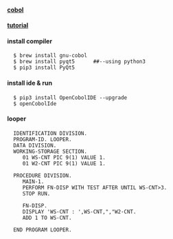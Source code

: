 #### [cobol](https://consulting-bolte.de/index.php/tech-blog/cobol/184-install-cobol-on-macos-x)
#### [tutorial](https://riptutorial.com/cobol)
#### install compiler
```
  $ brew install gnu-cobol
  $ brew install pyqt5      ##--using python3
  $ pip3 install PyQt5
```
####  install ide & run
```
  $ pip3 install OpenCobolIDE --upgrade
  $ openCobolIde
```
#### looper  
```
  IDENTIFICATION DIVISION.
  PROGRAM-ID. LOOPER.
  DATA DIVISION.
  WORKING-STORAGE SECTION.
     01 WS-CNT PIC 9(1) VALUE 1.
     01 W2-CNT PIC 9(1) VALUE 1.

  PROCEDURE DIVISION.
     MAIN-1.
     PERFORM FN-DISP WITH TEST AFTER UNTIL WS-CNT>3.
     STOP RUN.

     FN-DISP.
     DISPLAY 'WS-CNT : ',WS-CNT,","W2-CNT.
     ADD 1 TO WS-CNT.

  END PROGRAM LOOPER.
```